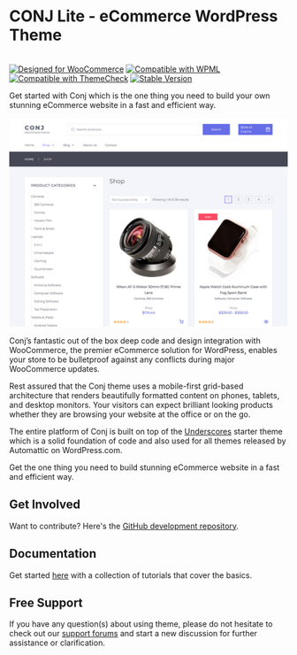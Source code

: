 # CONJ Lite - eCommerce WordPress Theme
<br/>[![Designed for WooCommerce](https://img.shields.io/badge/Designed%20for-WooCommerce-9a6b95.svg)](https://www.conj.ws) [![Compatible with WPML](https://img.shields.io/badge/Compatible%20with-WPML-308fb0.svg)](https://wpml.org) [![Compatible with ThemeCheck](https://img.shields.io/badge/ThemeCheck-Passed-c4d658.svg)](http://themecheck.org/score/wordpress-theme-conj-lite.html) [![Stable Version](https://img.shields.io/badge/Stable%20version-1.0.0-8a91ff.svg)](https://wp.me/p8930x-8q)

Get started with Conj which is the one thing you need to build your own stunning eCommerce website in a fast and efficient way. 

![CONJ Lite - eCommerce WordPress Theme](screenshot.jpg)

Conj’s fantastic out of the box deep code and design integration with WooCommerce, the premier eCommerce solution for WordPress, enables your store to be bulletproof against any conflicts during major WooCommerce updates. 

Rest assured that the Conj theme uses a mobile-first grid-based architecture that renders beautifully formatted content on phones, tablets, and desktop monitors. Your visitors can expect brilliant looking products whether they are browsing your website at the office or on the go. 

The entire platform of Conj is built on top of the [Underscores](https://github.com/Automattic/_s) starter theme which is a solid foundation of code and also used for all themes released by Automattic on WordPress.com. 

Get the one thing you need to build stunning eCommerce website in a fast and efficient way.

## Get Involved

Want to contribute? Here's the [GitHub development repository](https://github.com/conjws/conj-lite "GitHub development repository").

## Documentation

Get started [here](https://www.conj.ws/?p=9) with a collection of tutorials that cover the basics.

## Free Support

If you have any question(s) about using theme, please do not hesitate to check out our [support forums](https://support.conj.ws/t/conj-lite) and start a new discussion for further assistance or clarification.
